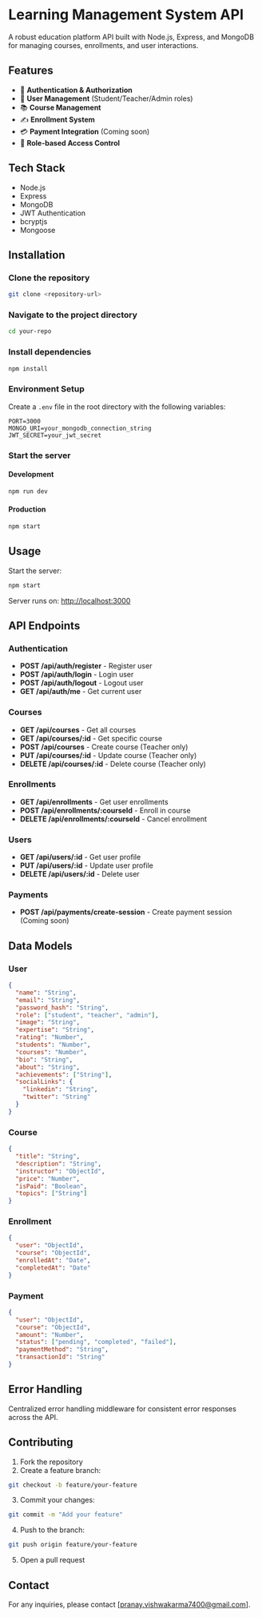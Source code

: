 # Learning Management System API

A robust education platform API built with Node.js, Express, and MongoDB for managing courses, enrollments, and user interactions.

## Features
- 🔐 **Authentication & Authorization**
- 👥 **User Management** (Student/Teacher/Admin roles)
- 📚 **Course Management**
- ✍️ **Enrollment System**
- 💳 **Payment Integration** (Coming soon)
- 🎯 **Role-based Access Control**

## Tech Stack
- Node.js
- Express
- MongoDB
- JWT Authentication
- bcryptjs
- Mongoose

## Installation

### Clone the repository
```bash
git clone <repository-url>
```

### Navigate to the project directory
```bash
cd your-repo
```

### Install dependencies
```bash
npm install
```

### Environment Setup
Create a `.env` file in the root directory with the following variables:
```env
PORT=3000
MONGO_URI=your_mongodb_connection_string
JWT_SECRET=your_jwt_secret
```

### Start the server
#### Development
```bash
npm run dev
```

#### Production
```bash
npm start
```

## Usage

Start the server:
```bash
npm start
```

Server runs on: [http://localhost:3000](http://localhost:3000)

## API Endpoints

### Authentication
- **POST /api/auth/register** - Register user
- **POST /api/auth/login** - Login user
- **POST /api/auth/logout** - Logout user
- **GET /api/auth/me** - Get current user

### Courses
- **GET /api/courses** - Get all courses
- **GET /api/courses/:id** - Get specific course
- **POST /api/courses** - Create course (Teacher only)
- **PUT /api/courses/:id** - Update course (Teacher only)
- **DELETE /api/courses/:id** - Delete course (Teacher only)

### Enrollments
- **GET /api/enrollments** - Get user enrollments
- **POST /api/enrollments/:courseId** - Enroll in course
- **DELETE /api/enrollments/:courseId** - Cancel enrollment

### Users
- **GET /api/users/:id** - Get user profile
- **PUT /api/users/:id** - Update user profile
- **DELETE /api/users/:id** - Delete user

### Payments
- **POST /api/payments/create-session** - Create payment session (Coming soon)

## Data Models

### User
```json
{
  "name": "String",
  "email": "String",
  "password_hash": "String",
  "role": ["student", "teacher", "admin"],
  "image": "String",
  "expertise": "String",
  "rating": "Number",
  "students": "Number",
  "courses": "Number",
  "bio": "String",
  "about": "String",
  "achievements": ["String"],
  "socialLinks": {
    "linkedin": "String",
    "twitter": "String"
  }
}
```

### Course
```json
{
  "title": "String",
  "description": "String",
  "instructor": "ObjectId",
  "price": "Number",
  "isPaid": "Boolean",
  "topics": ["String"]
}
```

### Enrollment
```json
{
  "user": "ObjectId",
  "course": "ObjectId",
  "enrolledAt": "Date",
  "completedAt": "Date"
}
```

### Payment
```json
{
  "user": "ObjectId",
  "course": "ObjectId",
  "amount": "Number",
  "status": ["pending", "completed", "failed"],
  "paymentMethod": "String",
  "transactionId": "String"
}
```

## Error Handling
Centralized error handling middleware for consistent error responses across the API.

## Contributing

1. Fork the repository
2. Create a feature branch:
```bash
git checkout -b feature/your-feature
```
3. Commit your changes:
```bash
git commit -m "Add your feature"
```
4. Push to the branch:
```bash
git push origin feature/your-feature
```
5. Open a pull request

## Contact
For any inquiries, please contact [pranay.vishwakarma7400@gmail.com].
